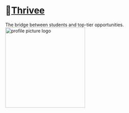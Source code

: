# 💍[Thrivee](https://www.wethrivee.com)

The bridge between students and top-tier  opportunities.
<img width="250" alt="profile picture logo" src="https://user-images.githubusercontent.com/61619525/183483355-fa6a0362-fcaf-45bd-87d7-714b4d8ca7dc.png">


